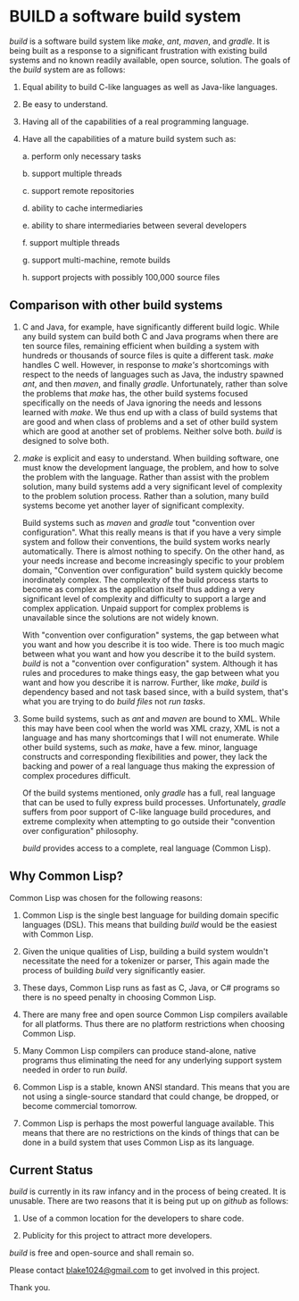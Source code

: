 
# **BUILD** a software build system

*build* is a software build system like *make*, *ant*, *maven*, and
*gradle*.  It is being built as a response to a significant
frustration with existing build systems and no known readily available,
open source, solution.  The goals of the *build* system are as follows:

1. Equal ability to build C-like languages as well as Java-like languages.

2. Be easy to understand.

3. Having all of the capabilities of a real programming language.

4. Have all the capabilities of a mature build system such as:

    a. perform only necessary tasks
    
    b. support multiple threads
    
    c. support remote repositories
    
    d. ability to cache intermediaries
    
    e. ability to share intermediaries between several developers
    
    f. support multiple threads
    
    g. support multi-machine, remote builds
    
    h. support projects with possibly 100,000 source files
    

## Comparison with other build systems

1.  C and Java, for example, have significantly different build logic.
While any build system can build both C and Java programs when there 
are ten source files, remaining efficient when building a system
with hundreds or thousands of source files is quite a different task.
*make* handles C well.  However, in response to *make's* shortcomings
with respect to the needs of languages such as Java, the industry spawned
*ant*, and then *maven*, and finally *gradle*.  Unfortunately, rather
than solve the problems that *make* has, the other build systems focused
specifically on the needs of Java ignoring the needs and lessons learned 
with *make*.  We thus end up with a class of build systems that are good
and when class of problems and a set of other build system which are 
good at another set of problems.  Neither solve both.  *build* is
designed to solve both.

2.  *make* is explicit and easy to understand.  When building software,
one must know the development language, the problem, and how to solve the
problem with the language.  Rather than assist with the problem solution,
many build systems add a very significant level of complexity to the problem
solution process.  Rather than a solution, many build systems become yet 
another layer of significant complexity.  

    Build systems such as *maven* and *gradle* tout "convention over
    configuration".  What this really means is that if you have a very
    simple system and follow their conventions, the build system works
    nearly automatically.  There is almost nothing to specify.  On the
    other hand, as your needs increase and become increasingly specific
    to your problem domain, "Convention over configuration" build system 
    quickly become inordinately complex.  The complexity of the build process
    starts to become as complex as the application itself thus adding a very
    significant level of complexity and difficulty to support a large and complex
    application.  Unpaid support for complex problems is unavailable since
    the solutions are not widely known.

    With "convention over configuration" systems, the gap between what you
    want and how you describe it is too wide.  There is too much magic between
    what you want and how you describe it to the build system.
    *build* is not a "convention over configuration" system.  Although it
    has rules and procedures to make things easy, the gap between what you
    want and how you describe it is narrow. Further, like *make*, *build*
    is dependency based and not task based since, with a build system,
    that's what you are trying to do *build files* not *run tasks*.

3. Some build systems, such as *ant* and *maven* are bound to XML.
While this may have been cool when the world was XML crazy, XML
is not a language and has many shortcomings that I will not enumerate.
While other build systems, such as *make*, have a few. minor, language
constructs and corresponding flexibilities and power, they lack the
backing and power of a real language thus making the expression of
complex procedures difficult.

    Of the build systems mentioned, only *gradle* has a full, real language
    that can be used to fully express build processes.  Unfortunately,
    *gradle* suffers from poor support of C-like language build procedures,
    and extreme complexity when attempting to go outside their "convention over
    configuration" philosophy.

    *build* provides access to a complete, real language (Common Lisp).

## Why Common Lisp?

Common Lisp was chosen for the following reasons:

1. Common Lisp is the single best language for building domain specific 
languages (DSL).  This means that building *build* would be the easiest
with Common Lisp.

2. Given the unique qualities of Lisp, building a build system wouldn't
necessitate the need for a tokenizer or parser,  This again made the process
of building *build* very significantly easier.

3. These days, Common Lisp runs as fast as C, Java, or C# programs so
there is no speed penalty in choosing Common Lisp.

4. There are many free and open source Common Lisp compilers available
for all platforms.  Thus there are no platform restrictions when choosing
Common Lisp.

5.  Many Common Lisp compilers can produce stand-alone, native programs thus
eliminating the need for any underlying support system needed in order
to run *build*.

6.  Common Lisp is a stable, known ANSI standard.  This means that you are not
using a single-source standard that could change, be dropped, or become
commercial tomorrow.

7.  Common Lisp is perhaps the most powerful language available.  This means
that there are no restrictions on the kinds of things that can be done in
a build system that uses Common Lisp as its language.

## Current Status

*build* is currently in its raw infancy and in the process of being created.
It is unusable.  There are two reasons that it is being put up on *github*
as follows:

1. Use of a common location for the developers to share code.

2. Publicity for this project to attract more developers.

*build* is free and open-source and shall remain so.

Please contact blake1024@gmail.com to get involved in this project.

Thank you.
